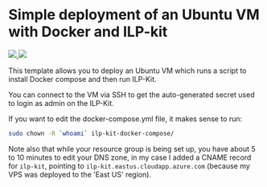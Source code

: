 # Simple deployment of an Ubuntu VM with Docker and ILP-kit

<a href="https://portal.azure.com/#create/Microsoft.Template/uri/https%3A%2F%2Fraw.githubusercontent.com%2Finterledgerjs%2Filp-kit-docker-compose%2Ftestnet%2Fazure%2Fazure-deploy.json" target="_blank">
    <img src="http://azuredeploy.net/deploybutton.png"/>
</a>
<a href="http://armviz.io/#/?load=https%3A%2F%2Fraw.githubusercontent.com%2Finterledgerjs%2Filp-kit-docker-compose%2Ftestnet%2Fazure%2Fazure-deploy.json" target="_blank">
    <img src="http://armviz.io/visualizebutton.png"/>
</a>

This template allows you to deploy an Ubuntu VM which runs a script to install Docker compose and then run ILP-Kit.

You can connect to the VM via SSH to get the auto-generated secret used to login as admin on the ILP-Kit.

If you want to edit the docker-compose.yml file, it makes sense to run:
```sh
sudo chown -R `whoami` ilp-kit-docker-compose/
```

Note also that while your resource group is being set up, you have about 5 to 10 minutes to edit your DNS zone, in my case I added a CNAME record for `ilp-kit`, pointing to
`ilp-kit.eastus.cloudapp.azure.com` (because my VPS was deployed to the 'East US' region).

